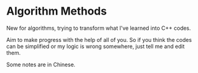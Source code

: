 # Algorithm Methods

New for algorithms, trying to transform what I've learned into C++ codes.

Aim to make progress with the help of all of you.
So if you think the codes can be simplified or my logic is wrong somewhere, just tell me and edit them.

Some notes are in Chinese.

